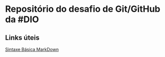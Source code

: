 # Repositório do desafio de Git/GitHub da #DIO

## Links úteis
  [Sintaxe Básica MarkDown](https://www.markdownguide.org/basic-syntax/)
